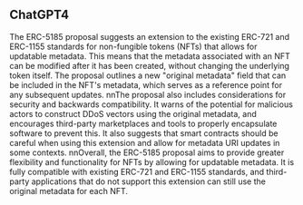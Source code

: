 ## ChatGPT4

The ERC-5185 proposal suggests an extension to the existing ERC-721 and ERC-1155 standards for non-fungible tokens (NFTs) that allows for updatable metadata. This means that the metadata associated with an NFT can be modified after it has been created, without changing the underlying token itself. The proposal outlines a new "original metadata" field that can be included in the NFT's metadata, which serves as a reference point for any subsequent updates. nnThe proposal also includes considerations for security and backwards compatibility. It warns of the potential for malicious actors to construct DDoS vectors using the original metadata, and encourages third-party marketplaces and tools to properly encapsulate software to prevent this. It also suggests that smart contracts should be careful when using this extension and allow for metadata URI updates in some contexts. nnOverall, the ERC-5185 proposal aims to provide greater flexibility and functionality for NFTs by allowing for updatable metadata. It is fully compatible with existing ERC-721 and ERC-1155 standards, and third-party applications that do not support this extension can still use the original metadata for each NFT.
